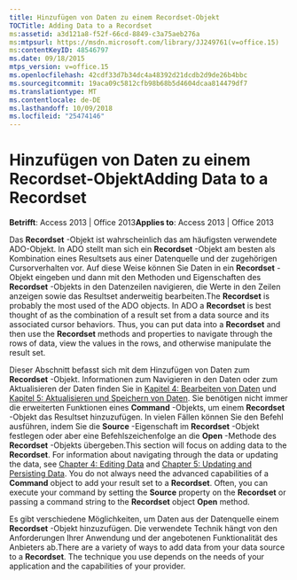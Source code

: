 ```yaml
---
title: Hinzufügen von Daten zu einem Recordset-Objekt
TOCTitle: Adding Data to a Recordset
ms:assetid: a3d121a8-f52f-66cd-8849-c3a75aeb276a
ms:mtpsurl: https://msdn.microsoft.com/library/JJ249761(v=office.15)
ms:contentKeyID: 48546797
ms.date: 09/18/2015
mtps_version: v=office.15
ms.openlocfilehash: 42cdf33d7b34dc4a48392d21dcdb2d9de26b4bbc
ms.sourcegitcommit: 19aca09c5812cfb98b68b5d4604dcaa814479df7
ms.translationtype: MT
ms.contentlocale: de-DE
ms.lasthandoff: 10/09/2018
ms.locfileid: "25474146"
---
```

# <a name="adding-data-to-a-recordset"></a><span data-ttu-id="a6be7-102">Hinzufügen von Daten zu einem Recordset-Objekt</span><span class="sxs-lookup"><span data-stu-id="a6be7-102">Adding Data to a Recordset</span></span>


<span data-ttu-id="a6be7-103">**Betrifft**: Access 2013 | Office 2013</span><span class="sxs-lookup"><span data-stu-id="a6be7-103">**Applies to**: Access 2013 | Office 2013</span></span>

<span data-ttu-id="a6be7-p101">Das **Recordset** -Objekt ist wahrscheinlich das am häufigsten verwendete ADO-Objekt. In ADO stellt man sich ein **Recordset** -Objekt am besten als Kombination eines Resultsets aus einer Datenquelle und der zugehörigen Cursorverhalten vor. Auf diese Weise können Sie Daten in ein **Recordset** -Objekt eingeben und dann mit den Methoden und Eigenschaften des **Recordset** -Objekts in den Datenzeilen navigieren, die Werte in den Zeilen anzeigen sowie das Resultset anderweitig bearbeiten.</span><span class="sxs-lookup"><span data-stu-id="a6be7-p101">The **Recordset** is probably the most used of the ADO objects. In ADO a **Recordset** is best thought of as the combination of a result set from a data source and its associated cursor behaviors. Thus, you can put data into a **Recordset** and then use the **Recordset** methods and properties to navigate through the rows of data, view the values in the rows, and otherwise manipulate the result set.</span></span>

<span data-ttu-id="a6be7-p102">Dieser Abschnitt befasst sich mit dem Hinzufügen von Daten zum **Recordset** -Objekt. Informationen zum Navigieren in den Daten oder zum Aktualisieren der Daten finden Sie in [Kapitel 4: Bearbeiten von Daten](chapter-4-editing-data.md) und [Kapitel 5: Aktualisieren und Speichern von Daten](chapter-5-updating-and-persisting-data.md). Sie benötigen nicht immer die erweiterten Funktionen eines **Command** -Objekts, um einem **Recordset** -Objekt das Resultset hinzuzufügen. In vielen Fällen können Sie den Befehl ausführen, indem Sie die **Source** -Eigenschaft im **Recordset** -Objekt festlegen oder aber eine Befehlszeichenfolge an die **Open** -Methode des **Recordset** -Objekts übergeben.</span><span class="sxs-lookup"><span data-stu-id="a6be7-p102">This section will focus on adding data to the **Recordset**. For information about navigating through the data or updating the data, see [Chapter 4: Editing Data](chapter-4-editing-data.md) and [Chapter 5: Updating and Persisting Data](chapter-5-updating-and-persisting-data.md). You do not always need the advanced capabilities of a **Command** object to add your result set to a **Recordset**. Often, you can execute your command by setting the **Source** property on the **Recordset** or passing a command string to the **Recordset** object **Open** method.</span></span>

<span data-ttu-id="a6be7-p103">Es gibt verschiedene Möglichkeiten, um Daten aus der Datenquelle einem **Recordset** -Objekt hinzuzufügen. Die verwendete Technik hängt von den Anforderungen Ihrer Anwendung und der angebotenen Funktionalität des Anbieters ab.</span><span class="sxs-lookup"><span data-stu-id="a6be7-p103">There are a variety of ways to add data from your data source to a **Recordset**. The technique you use depends on the needs of your application and the capabilities of your provider.</span></span>

